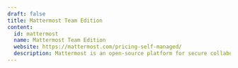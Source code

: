 ```yaml
---
draft: false
title: Mattermost Team Edition
content:
  id: mattermost
  name: Mattermost Team Edition
  website: https://mattermost.com/pricing-self-managed/
  description: Mattermost is an open-source platform for secure collaboration across the entire software development lifecycle.
---
```

